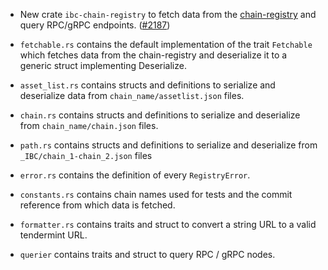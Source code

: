 *   New crate `ibc-chain-registry` to fetch data from the [chain-registry](https://github.com/cosmos/chain-registry/tree/master/cosmoshub) and query RPC/gRPC endpoints.
    ([#2187](https://github.com/informalsystems/ibc-rs/issues/2187))

*   `fetchable.rs` contains the default implementation of the trait `Fetchable` which fetches data from the chain-registry and deserialize it to a generic struct implementing Deserialize.

*   `asset_list.rs` contains structs and definitions to serialize and deserialize data from `chain_name/assetlist.json` files.

*   `chain.rs` contains structs and definitions to serialize and deserialize from `chain_name/chain.json` files.

*   `path.rs` contains structs and definitions to serialize and deserialize from `_IBC/chain_1-chain_2.json` files

*   `error.rs` contains the definition of every `RegistryError`.

*   `constants.rs` contains chain names used for tests and the commit reference from which data is fetched.

*   `formatter.rs` contains traits and struct to convert a string URL to a valid tendermint URL.

*   `querier` contains traits and struct to query RPC / gRPC nodes.
